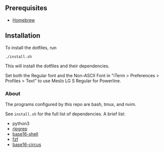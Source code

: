## Prerequisites
- [Homebrew](https://brew.sh/)

## Installation
To install the dotfiles, run
```
./install.sh
```
This will install the dotfiles and their dependencies.

Set both the Regular font and the Non-ASCII Font in "iTerm > Preferences > Profiles > Text" to use Meslo LG S Regular for Powerline.

### About
The programs configured by this repo are bash, tmux, and nvim.

See `install.sh` for the full list of dependencies. A brief list:
  - python3
  - [ripgrep](https://github.com/BurntSushi/ripgrep)
  - [base16-shell](https://github.com/chriskempson/base16-shell)
  - [fzf](https://github.com/junegunn/fzf)
  - [base16-circus](https://github.com/stepchowfun/base16-circus-scheme)
